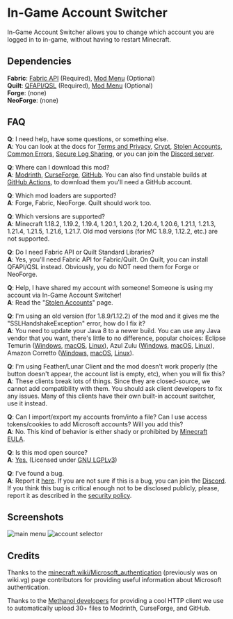 # In-Game Account Switcher

In-Game Account Switcher allows you to change which account you are logged in to in-game,
without having to restart Minecraft.

## Dependencies

**Fabric**: [Fabric API](https://modrinth.com/mod/fabric-api) (Required),
[Mod Menu](https://modrinth.com/mod/modmenu) (Optional)  
**Quilt**: [QFAPI/QSL](https://modrinth.com/mod/qsl) (Required),
[Mod Menu](https://modrinth.com/mod/modmenu) (Optional)  
**Forge**: (none)  
**NeoForge**: (none)

## FAQ

**Q**: I need help, have some questions, or something else.  
**A**: You can look at the docs for
[Terms and Privacy](https://github.com/The-Fireplace-Minecraft-Mods/In-Game-Account-Switcher/blob/main/docs/TERMS.md),
[Crypt](https://github.com/The-Fireplace-Minecraft-Mods/In-Game-Account-Switcher/blob/main/docs/CRYPT.md),
[Stolen Accounts](https://github.com/The-Fireplace-Minecraft-Mods/In-Game-Account-Switcher/blob/main/docs/STOLEN.md),
[Common Errors](https://github.com/The-Fireplace-Minecraft-Mods/In-Game-Account-Switcher/blob/main/docs/ERRORS.md),
[Secure Log Sharing](https://github.com/The-Fireplace-Minecraft-Mods/In-Game-Account-Switcher/blob/main/docs/LOG_SHARING.md),
or you can join the [Discord server](https://discord.gg/TpU2nEkSPk).

**Q**: Where can I download this mod?  
**A**: [Modrinth](https://modrinth.com/mod/in-game-account-switcher),
[CurseForge](https://www.curseforge.com/minecraft/mc-mods/in-game-account-switcher),
[GitHub](https://github.com/The-Fireplace-Minecraft-Mods/In-Game-Account-Switcher).
You can also find unstable builds at [GitHub Actions](https://github.com/The-Fireplace-Minecraft-Mods/In-Game-Account-Switcher/actions),
to download them you'll need a GitHub account.

**Q**: Which mod loaders are supported?  
**A**: Forge, Fabric, NeoForge. Quilt should work too.

**Q**: Which versions are supported?  
**A**: Minecraft 1.18.2, 1.19.2, 1.19.4, 1.20.1, 1.20.2, 1.20.4, 1.20.6, 1.21.1, 1.21.3, 1.21.4, 1.21.5, 1.21.6, 1.21.7.
Old mod versions (for MC 1.8.9, 1.12.2, etc.) are not supported.

**Q**: Do I need Fabric API or Quilt Standard Libraries?  
**A**: Yes, you'll need Fabric API for Fabric/Quilt. On Quilt, you can install QFAPI/QSL instead.
Obviously, you do NOT need them for Forge or NeoForge.

**Q**: Help, I have shared my account with someone! Someone is using my account via In-Game Account Switcher!  
**A**: Read the "[Stolen Accounts](https://github.com/The-Fireplace-Minecraft-Mods/In-Game-Account-Switcher/blob/main/docs/STOLEN.md)" page.

**Q**: I'm using an old version (for 1.8.9/1.12.2) of the mod and it gives me the "SSLHandshakeException" error, how do I fix it?  
**A**: You need to update your Java 8 to a newer build. You can use any Java vendor that you want, there's little to no difference, popular choices:
Eclipse Temurin ([Windows](https://adoptium.net/temurin/releases/?package=jre&version=8&os=windows),
[macOS](https://adoptium.net/temurin/releases/?package=jre&version=8&os=mac),
[Linux](https://adoptium.net/temurin/releases/?package=jre&version=8&os=linux)),
Azul Zulu ([Windows](https://www.azul.com/downloads/?version=java-8-lts&os=windows&package=jre#zulu),
[macOS](https://www.azul.com/downloads/?version=java-8-lts&os=macos&package=jre#zulu),
[Linux](https://www.azul.com/downloads/?version=java-8-lts&os=linux&package=jre#zulu)),
Amazon Corretto ([Windows](https://docs.aws.amazon.com/corretto/latest/corretto-8-ug/windows-install.html),
[macOS](https://docs.aws.amazon.com/corretto/latest/corretto-8-ug/macos-install.html),
[Linux](https://docs.aws.amazon.com/corretto/latest/corretto-8-ug/linux-info.html)).

**Q**: I'm using Feather/Lunar Client and the mod doesn't work properly (the button doesn't appear, the account list is empty, etc), when you will fix this?  
**A**: These clients break lots of things. Since they are closed-source, we cannot add compatibility with them.
You should ask client developers to fix any issues. Many of this clients have their own built-in account switcher, use it instead.

**Q**: Can I import/export my accounts from/into a file? Can I use access tokens/cookies to add Microsoft accounts? Will you add this?  
**A**: No. This kind of behavior is either shady or prohibited by [Minecraft EULA](https://minecraft.net/eula).

**Q**: Is this mod open source?  
**A**: [Yes.](https://github.com/The-Fireplace-Minecraft-Mods/In-Game-Account-Switcher) (Licensed
under [GNU LGPLv3](https://github.com/The-Fireplace-Minecraft-Mods/In-Game-Account-Switcher/blob/main/LICENSE))

**Q**: I've found a bug.  
**A**: Report it [here](https://github.com/The-Fireplace-Minecraft-Mods/In-Game-Account-Switcher/issues). If you are
not sure if this is a bug, you can join the [Discord](https://discord.gg/TpU2nEkSPk). If you think this bug is
critical enough not to be disclosed publicly, please, report it as described in the
[security policy](https://github.com/The-Fireplace-Minecraft-Mods/In-Game-Account-Switcher/blob/main/SECURITY.md).

## Screenshots

![main menu](https://i.imgur.com/DX06VoG.png)
![account selector](https://i.imgur.com/5hiQ6Om.png)

## Credits

Thanks to the [minecraft.wiki/Microsoft_authentication](https://minecraft.wiki/Microsoft_authentication)
(previously was on wiki.vg) page contributors for providing useful information about Microsoft authentication.

Thanks to the [Methanol developers](https://github.com/mizosoft/methanol) for providing
a cool HTTP client we use to automatically upload 30+ files to Modrinth, CurseForge, and GitHub.
